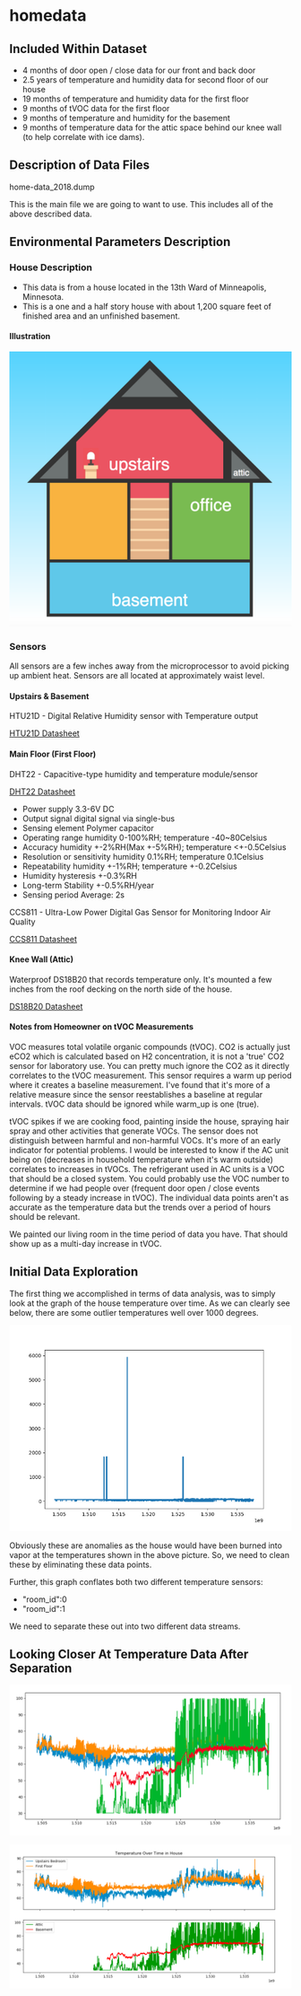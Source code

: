 # homedata

## Included Within Dataset

- 4 months of door open / close data for our front and back door
- 2.5 years of temperature and humidity data for second floor of our house
- 19 months of temperature and humidity data for the first floor
- 9 months of tVOC data for the first floor
- 9 months of temperature and humidity for the basement
- 9 months of temperature data for the attic space behind our knee wall (to help correlate with ice dams).

## Description of Data Files

home-data_2018.dump

This is the main file we are going to want to use.  This includes all of the above described data.

## Environmental Parameters Description

### House Description

* This data is from a house located in the 13th Ward of Minneapolis, Minnesota.
* This is a one and a half story house with about 1,200 square feet of finished area and an unfinished basement.

#### Illustration

![house](https://github.com/LinkNLearn/homedata/blob/master/img/house.png?raw=true)

### Sensors

All sensors are a few inches away from the microprocessor to avoid picking up ambient heat. Sensors are all located at approximately waist level.

#### Upstairs & Basement

HTU21D - Digital Relative Humidity sensor with Temperature output

[HTU21D Datasheet](https://github.com/LinkNLearn/homedata/blob/master/sensor-datasheets/HTU21D.pdf?raw=true)

#### Main Floor (First Floor)

DHT22 - Capacitive-type humidity and temperature module/sensor

[DHT22 Datasheet](https://github.com/LinkNLearn/homedata/blob/master/sensor-datasheets/DHT22.pdf?raw=true)

* Power supply 3.3-6V DC
* Output signal digital signal via single-bus
* Sensing element Polymer capacitor
* Operating range humidity 0-100%RH; temperature -40~80Celsius
* Accuracy humidity +-2%RH(Max +-5%RH); temperature <+-0.5Celsius
* Resolution or sensitivity humidity 0.1%RH; temperature 0.1Celsius
* Repeatability humidity +-1%RH; temperature +-0.2Celsius
* Humidity hysteresis +-0.3%RH
* Long-term Stability +-0.5%RH/year
* Sensing period Average: 2s

CCS811 - Ultra-Low Power Digital Gas Sensor for Monitoring Indoor Air Quality

[CCS811 Datasheet](https://github.com/LinkNLearn/homedata/blob/master/sensor-datasheets/CCS811.pdf?raw=true)


#### Knee Wall (Attic)

Waterproof DS18B20 that records temperature only. It's mounted a few inches from the roof decking on the north side of the house.

[DS18B20 Datasheet](https://github.com/LinkNLearn/homedata/blob/master/sensor-datasheets/DS18B20.pdf?raw=true)

#### Notes from Homeowner on tVOC Measurements

VOC measures total volatile organic compounds (tVOC). CO2 is actually just eCO2 which is calculated based on H2 concentration, it is not a 'true' CO2 sensor for laboratory use. You can pretty much ignore the CO2 as it directly correlates to the tVOC measurement. This sensor requires a warm up period where it creates a baseline measurement. I've found that it's more of a relative measure since the sensor reestablishes a baseline at regular intervals. tVOC data should be ignored while warm_up is one (true).

tVOC spikes if we are cooking food, painting inside the house, spraying hair spray and other activities that generate VOCs. The sensor does not distinguish between harmful and non-harmful VOCs. It's more of an early indicator for potential problems. I would be interested to know if the AC unit being on (decreases in household temperature when it's warm outside) correlates to increases in tVOCs. The refrigerant used in AC units is a VOC that should be a closed system. You could probably use the VOC number to determine if we had people over (frequent door open / close events following by a steady increase in tVOC). The individual data points aren't as accurate as the temperature data but the trends over a period of hours should be relevant.

We painted our living room in the time period of data you have. That should show up as a multi-day increase in tVOC.

## Initial Data Exploration

The first thing we accomplished in terms of data analysis, was to simply look at the graph of the house temperature over time.
As we can clearly see below, there are some outlier temperatures well over 1000 degrees.

![early graph](https://github.com/LinkNLearn/homedata/blob/master/img/original_temp.png?raw=true)

Obviously these are anomalies as the house would have been burned into vapor at the temperatures shown in the above picture.  So, we need to clean these by eliminating these data points.

Further, this graph conflates both two different temperature sensors:

* "room_id":0
* "room_id":1

We need to separate these out into two different data streams.

## Looking Closer At Temperature Data After Separation

![Separated Room by IDs](https://github.com/LinkNLearn/homedata/blob/master/img/separatesensors.png?raw=true)

![Separated Room on Two Plots](https://github.com/LinkNLearn/homedata/blob/master/img/seperatedareas.png?raw=true)
